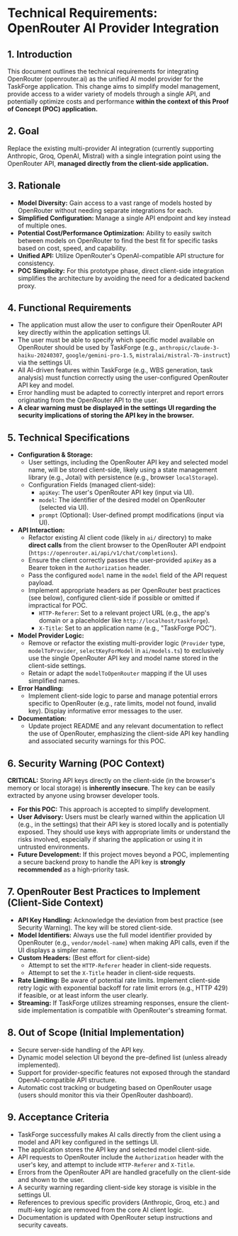 # Technical Requirements: OpenRouter AI Provider Integration

## 1. Introduction
This document outlines the technical requirements for integrating OpenRouter (openrouter.ai) as the unified AI model provider for the TaskForge application. This change aims to simplify model management, provide access to a wider variety of models through a single API, and potentially optimize costs and performance **within the context of this Proof of Concept (POC) application.**

## 2. Goal
Replace the existing multi-provider AI integration (currently supporting Anthropic, Groq, OpenAI, Mistral) with a single integration point using the OpenRouter API, **managed directly from the client-side application.**

## 3. Rationale
- **Model Diversity:** Gain access to a vast range of models hosted by OpenRouter without needing separate integrations for each.
- **Simplified Configuration:** Manage a single API endpoint and key instead of multiple ones.
- **Potential Cost/Performance Optimization:** Ability to easily switch between models on OpenRouter to find the best fit for specific tasks based on cost, speed, and capability.
- **Unified API:** Utilize OpenRouter's OpenAI-compatible API structure for consistency.
- **POC Simplicity:** For this prototype phase, direct client-side integration simplifies the architecture by avoiding the need for a dedicated backend proxy.

## 4. Functional Requirements
- The application must allow the user to configure their OpenRouter API key directly within the application settings UI.
- The user must be able to specify which specific model available on OpenRouter should be used by TaskForge (e.g., `anthropic/claude-3-haiku-20240307`, `google/gemini-pro-1.5`, `mistralai/mistral-7b-instruct`) via the settings UI.
- All AI-driven features within TaskForge (e.g., WBS generation, task analysis) must function correctly using the user-configured OpenRouter API key and model.
- Error handling must be adapted to correctly interpret and report errors originating from the OpenRouter API to the user.
- **A clear warning must be displayed in the settings UI regarding the security implications of storing the API key in the browser.**

## 5. Technical Specifications
- **Configuration & Storage:**
    - User settings, including the OpenRouter API key and selected model name, will be stored client-side, likely using a state management library (e.g., Jotai) with persistence (e.g., browser `localStorage`).
    - Configuration Fields (managed client-side):
        - `apiKey`: The user's OpenRouter API key (input via UI).
        - `model`: The identifier of the desired model on OpenRouter (selected via UI).
        - `prompt` (Optional): User-defined prompt modifications (input via UI).
- **API Interaction:**
    - Refactor existing AI client code (likely in `ai/` directory) to make **direct calls** from the client browser to the OpenRouter API endpoint (`https://openrouter.ai/api/v1/chat/completions`).
    - Ensure the client correctly passes the user-provided `apiKey` as a Bearer token in the `Authorization` header.
    - Pass the configured `model` name in the `model` field of the API request payload.
    - Implement appropriate headers as per OpenRouter best practices (see below), configured client-side if possible or omitted if impractical for POC.
        - `HTTP-Referer`: Set to a relevant project URL (e.g., the app's domain or a placeholder like `http://localhost/taskforge`).
        - `X-Title`: Set to an application name (e.g., "TaskForge POC").
- **Model Provider Logic:**
    - Remove or refactor the existing multi-provider logic (`Provider` type, `modelToProvider`, `selectKeyForModel` in `ai/models.ts`) to exclusively use the single OpenRouter API key and model name stored in the client-side settings.
    - Retain or adapt the `modelToOpenRouter` mapping if the UI uses simplified names.
- **Error Handling:**
    - Implement client-side logic to parse and manage potential errors specific to OpenRouter (e.g., rate limits, model not found, invalid key). Display informative error messages to the user.
- **Documentation:**
    - Update project README and any relevant documentation to reflect the use of OpenRouter, emphasizing the client-side API key handling and associated security warnings for this POC.

## 6. Security Warning (POC Context)

**CRITICAL:** Storing API keys directly on the client-side (in the browser's memory or local storage) is **inherently insecure**. The key can be easily extracted by anyone using browser developer tools.

- **For this POC:** This approach is accepted to simplify development.
- **User Advisory:** Users must be clearly warned within the application UI (e.g., in the settings) that their API key is stored locally and is potentially exposed. They should use keys with appropriate limits or understand the risks involved, especially if sharing the application or using it in untrusted environments.
- **Future Development:** If this project moves beyond a POC, implementing a secure backend proxy to handle the API key is **strongly recommended** as a high-priority task.

## 7. OpenRouter Best Practices to Implement (Client-Side Context)
- **API Key Handling:** Acknowledge the deviation from best practice (see Security Warning). The key will be stored client-side.
- **Model Identifiers:** Always use the full model identifier provided by OpenRouter (e.g., `vendor/model-name`) when making API calls, even if the UI displays a simpler name.
- **Custom Headers:** (Best effort for client-side)
    - Attempt to set the `HTTP-Referer` header in client-side requests.
    - Attempt to set the `X-Title` header in client-side requests.
- **Rate Limiting:** Be aware of potential rate limits. Implement client-side retry logic with exponential backoff for rate limit errors (e.g., HTTP 429) if feasible, or at least inform the user clearly.
- **Streaming:** If TaskForge utilizes streaming responses, ensure the client-side implementation is compatible with OpenRouter's streaming format.

## 8. Out of Scope (Initial Implementation)
- Secure server-side handling of the API key.
- Dynamic model selection UI beyond the pre-defined list (unless already implemented).
- Support for provider-specific features not exposed through the standard OpenAI-compatible API structure.
- Automatic cost tracking or budgeting based on OpenRouter usage (users should monitor this via their OpenRouter dashboard).

## 9. Acceptance Criteria
- TaskForge successfully makes AI calls directly from the client using a model and API key configured in the settings UI.
- The application stores the API key and selected model client-side.
- API requests to OpenRouter include the `Authorization` header with the user's key, and attempt to include `HTTP-Referer` and `X-Title`.
- Errors from the OpenRouter API are handled gracefully on the client-side and shown to the user.
- A security warning regarding client-side key storage is visible in the settings UI.
- References to previous specific providers (Anthropic, Groq, etc.) and multi-key logic are removed from the core AI client logic.
- Documentation is updated with OpenRouter setup instructions and security caveats. 